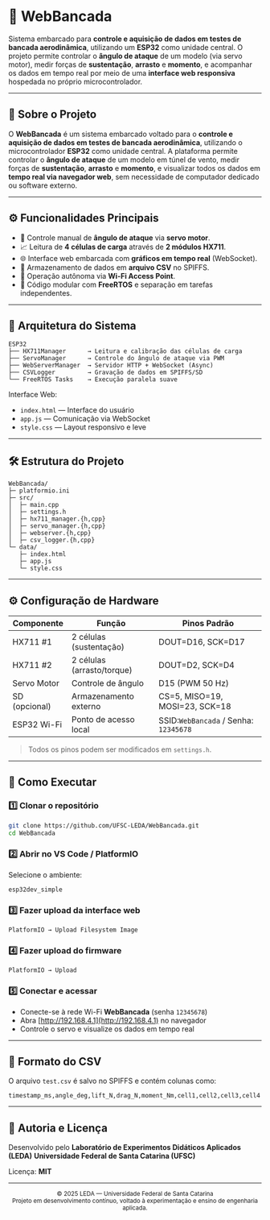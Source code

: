 # 🧠 WebBancada

Sistema embarcado para **controle e aquisição de dados em testes de bancada aerodinâmica**, utilizando um **ESP32** como unidade central.
O projeto permite controlar o **ângulo de ataque** de um modelo (via servo motor), medir forças de **sustentação**, **arrasto** e **momento**, e acompanhar os dados em tempo real por meio de uma **interface web responsiva** hospedada no próprio microcontrolador.

---

## 🎯 Sobre o Projeto

O **WebBancada** é um sistema embarcado voltado para o **controle e aquisição de dados em testes de bancada aerodinâmica**, utilizando o microcontrolador **ESP32** como unidade central.
A plataforma permite controlar o **ângulo de ataque** de um modelo em túnel de vento, medir forças de **sustentação**, **arrasto** e **momento**, e visualizar todos os dados em **tempo real via navegador web**, sem necessidade de computador dedicado ou software externo.

---

## ⚙️ Funcionalidades Principais

- 🔧 Controle manual de **ângulo de ataque** via **servo motor**.
- 📈 Leitura de **4 células de carga** através de **2 módulos HX711**.
- 🌐 Interface web embarcada com **gráficos em tempo real** (WebSocket).
- 💾 Armazenamento de dados em **arquivo CSV** no SPIFFS.
- 📡 Operação autônoma via **Wi-Fi Access Point**.
- 🧩 Código modular com **FreeRTOS** e separação em tarefas independentes.

---

## 🧩 Arquitetura do Sistema

```text
ESP32
├── HX711Manager      → Leitura e calibração das células de carga
├── ServoManager      → Controle do ângulo de ataque via PWM
├── WebServerManager  → Servidor HTTP + WebSocket (Async)
├── CSVLogger         → Gravação de dados em SPIFFS/SD
└── FreeRTOS Tasks    → Execução paralela suave
```

Interface Web:

- `index.html` — Interface do usuário
- `app.js` — Comunicação via WebSocket
- `style.css` — Layout responsivo e leve

---

## 🛠️ Estrutura do Projeto

```
WebBancada/
├─ platformio.ini
├─ src/
│  ├─ main.cpp
│  ├─ settings.h
│  ├─ hx711_manager.{h,cpp}
│  ├─ servo_manager.{h,cpp}
│  ├─ webserver.{h,cpp}
│  ├─ csv_logger.{h,cpp}
└─ data/
   ├─ index.html
   ├─ app.js
   └─ style.css
```

---

## ⚙️ Configuração de Hardware

| Componente    | Função                    | Pinos Padrão                             |
| ------------- | --------------------------- | ----------------------------------------- |
| HX711 #1      | 2 células (sustentação)  | DOUT=D16, SCK=D17                           |
| HX711 #2      | 2 células (arrasto/torque) | DOUT=D2, SCK=D4                           |
| Servo Motor   | Controle de ângulo         | D15 (PWM 50 Hz)                       |
| SD (opcional) | Armazenamento externo       | CS=5, MISO=19, MOSI=23, SCK=18            |
| ESP32 Wi-Fi   | Ponto de acesso local       | SSID:`WebBancada` / Senha: `12345678` |

> Todos os pinos podem ser modificados em `settings.h`.

---

## 🧪 Como Executar

### 1️⃣ Clonar o repositório

```bash
git clone https://github.com/UFSC-LEDA/WebBancada.git
cd WebBancada
```

### 2️⃣ Abrir no VS Code / PlatformIO

Selecione o ambiente:

```
esp32dev_simple
```

### 3️⃣ Fazer upload da interface web

```
PlatformIO → Upload Filesystem Image
```

### 4️⃣ Fazer upload do firmware

```
PlatformIO → Upload
```

### 5️⃣ Conectar e acessar

- Conecte-se à rede Wi-Fi **WebBancada** (senha `12345678`)
- Abra [http://192.168.4.1](http://192.168.4.1) no navegador
- Controle o servo e visualize os dados em tempo real

---

## 📄 Formato do CSV

O arquivo `test.csv` é salvo no SPIFFS e contém colunas como:

```
timestamp_ms,angle_deg,lift_N,drag_N,moment_Nm,cell1,cell2,cell3,cell4
```

---

## 🧠 Autoria e Licença

Desenvolvido pelo
**Laboratório de Experimentos Didáticos Aplicados (LEDA)**
**Universidade Federal de Santa Catarina (UFSC)**

Licença: **MIT**

---

<p align="center">
  <sub>© 2025 LEDA — Universidade Federal de Santa Catarina</sub><br>
  <sub>Projeto em desenvolvimento contínuo, voltado à experimentação e ensino de engenharia aplicada.</sub>
</p>
